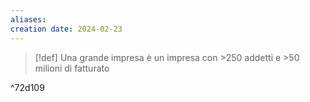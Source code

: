 ```yaml
---
aliases: 
creation date: 2024-02-23
---
```


>[!def]
>Una grande impresa è un impresa con >250 addetti e >50 milioni di fatturato

^72d109
